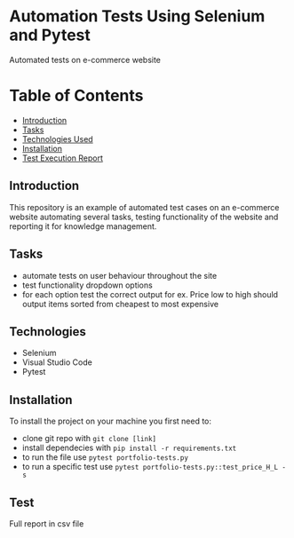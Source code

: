 # Automation Tests Using Selenium and Pytest
Automated tests on e-commerce website

# Table of Contents
- [Introduction](#introduction)
- [Tasks](#tasks)
- [Technologies Used](#technologies)
- [Installation](#installation)
- [Test Execution Report](#test)

## Introduction 
This repository is an example of automated test cases on an e-commerce website automating several tasks, testing functionality of the website and reporting it for knowledge management. 

## Tasks 
- automate tests on user behaviour throughout the site
- test functionality dropdown options
- for each option test the correct output for ex. Price low to high should output items sorted from cheapest to most expensive

## Technologies 
- Selenium
- Visual Studio Code
- Pytest

## Installation 
To install the project on your machine you first need to: 
- clone git repo with `git clone [link]`
- install dependecies with `pip install -r requirements.txt`
- to run the file use `pytest portfolio-tests.py`
- to run a specific test use `pytest portfolio-tests.py::test_price_H_L -s`

## Test 
Full report in csv file
